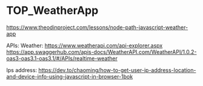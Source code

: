 # TOP_WeatherApp
https://www.theodinproject.com/lessons/node-path-javascript-weather-app

APIs:
Weather:
https://www.weatherapi.com/api-explorer.aspx
https://app.swaggerhub.com/apis-docs/WeatherAPI.com/WeatherAPI/1.0.2-oas3-oas3.1-oas3.1/#/APIs/realtime-weather


Ips address:
https://dev.to/chaoming/how-to-get-user-ip-address-location-and-device-info-using-javascript-in-browser-1bok
